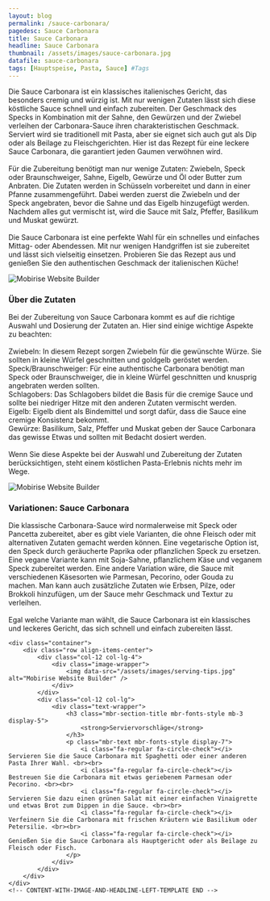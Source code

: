 ```yaml
---
layout: blog
permalink: /sauce-carbonara/
pagedesc: Sauce Carbonara
title: Sauce Carbonara
headline: Sauce Carbonara
thumbnail: /assets/images/sauce-carbonara.jpg
datafile: sauce-carbonara
tags: [Hauptspeise, Pasta, Sauce] #Tags
---
```

<section data-bs-version="5.1" class="content5 cid-tyyJcTFpkx" id="content5-4">
    <!-- CONTENT-TEMPLATE START -->
<div class="container">
    <div class="row justify-content-center">
        <div class="col-md-12 col-lg-10">
            <p class="mbr-text mbr-fonts-style display-7">
                Die Sauce Carbonara ist ein klassisches italienisches Gericht, das besonders cremig und würzig ist. Mit nur wenigen Zutaten lässt sich diese köstliche Sauce schnell und einfach zubereiten. Der Geschmack des Specks in Kombination mit der Sahne, den Gewürzen und der Zwiebel verleihen der Carbonara-Sauce ihren charakteristischen Geschmack. Serviert wird sie traditionell mit Pasta, aber sie eignet sich auch gut als Dip oder als Beilage zu Fleischgerichten. Hier ist das Rezept für eine leckere Sauce Carbonara, die garantiert jeden Gaumen verwöhnen wird.
                <br><br>
                Für die Zubereitung benötigt man nur wenige Zutaten: Zwiebeln, Speck oder Braunschweiger, Sahne, Eigelb, Gewürze und Öl oder Butter zum Anbraten. Die Zutaten werden in Schüsseln vorbereitet und dann in einer Pfanne zusammengeführt. Dabei werden zuerst die Zwiebeln und der Speck angebraten, bevor die Sahne und das Eigelb hinzugefügt werden. Nachdem alles gut vermischt ist, wird die Sauce mit Salz, Pfeffer, Basilikum und Muskat gewürzt.
                <br><br>
                Die Sauce Carbonara ist eine perfekte Wahl für ein schnelles und einfaches Mittag- oder Abendessen. Mit nur wenigen Handgriffen ist sie zubereitet und lässt sich vielseitig einsetzen. Probieren Sie das Rezept aus und genießen Sie den authentischen Geschmack der italienischen Küche!
            </p>
        </div>
    </div>
</div>
<!-- CONTENT-TEMPLATE END -->

</section>

<section data-bs-version="5.1" class="image1 cid-tyz1VZbAsM" id="image1-a">
    <!-- CONTENT-WITH-IMAGE-AND-HEADLINE-LEFT-TEMPLATE START -->
<div class="container">
    <div class="row align-items-center">
        <div class="col-12 col-lg-4">
            <div class="image-wrapper">
                <img data-src="/assets/images/zutaten.png" alt="Mobirise Website Builder" />
            </div>
        </div>
        <div class="col-12 col-lg">
            <div class="text-wrapper">
                <h3 class="mbr-section-title mbr-fonts-style mb-3 display-5">
                    <strong>Über die Zutaten</strong>
                </h3>
                <p class="mbr-text mbr-fonts-style display-7">
                    Bei der Zubereitung von Sauce Carbonara kommt es auf die richtige Auswahl und Dosierung der Zutaten an. Hier sind einige wichtige Aspekte zu beachten:
                    <br><br>
                    <i class="fa-regular fa-circle-check"></i> Zwiebeln: In diesem Rezept sorgen Zwiebeln für die gewünschte Würze. Sie sollten in kleine Würfel geschnitten und goldgelb geröstet werden.
                    <br>
                    <i class="fa-regular fa-circle-check"></i> Speck/Braunschweiger: Für eine authentische Carbonara benötigt man Speck oder Braunschweiger, die in kleine Würfel geschnitten und knusprig angebraten werden sollten.
                    <br>
                    <i class="fa-regular fa-circle-check"></i> Schlagobers: Das Schlagobers bildet die Basis für die cremige Sauce und sollte bei niedriger Hitze mit den anderen Zutaten vermischt werden.
                    <br>
                    <i class="fa-regular fa-circle-check"></i> Eigelb: Eigelb dient als Bindemittel und sorgt dafür, dass die Sauce eine cremige Konsistenz bekommt.
                    <br>
                    <i class="fa-regular fa-circle-check"></i> Gewürze: Basilikum, Salz, Pfeffer und Muskat geben der Sauce Carbonara das gewisse Etwas und sollten mit Bedacht dosiert werden.
                    <br><br>
                    Wenn Sie diese Aspekte bei der Auswahl und Zubereitung der Zutaten berücksichtigen, steht einem köstlichen Pasta-Erlebnis nichts mehr im Wege.
                </p>
            </div>
        </div>
    </div>
</div>
<!-- CONTENT-WITH-IMAGE-AND-HEADLINE-LEFT-TEMPLATE END -->

</section>

<section data-bs-version="5.1" class="image1 cid-tyz1VZbAsM" id="image1-a">
    <!-- CONTENT-WITH-IMAGE-AND-HEADLINE-LEFT-TEMPLATE START -->
    <div class="container">
        <div class="row align-items-center">
            <div class="col-12 col-lg-4">
                <div class="image-wrapper">
                    <img data-src="/assets/images/variations.png" alt="Mobirise Website Builder" />
                </div>
            </div>
            <div class="col-12 col-lg">
                <div class="text-wrapper">
                    <h3 class="mbr-section-title mbr-fonts-style mb-3 display-5">
                        <strong>Variationen: Sauce Carbonara</strong>
                    </h3>
                    <p class="mbr-text mbr-fonts-style display-7">
                        Die klassische Carbonara-Sauce wird normalerweise mit Speck oder Pancetta zubereitet, aber es gibt viele Varianten, die ohne Fleisch oder mit alternativen Zutaten gemacht werden können. Eine vegetarische Option ist, den Speck durch geräucherte Paprika oder pflanzlichen Speck zu ersetzen. Eine vegane Variante kann mit Soja-Sahne, pflanzlichem Käse und veganem Speck zubereitet werden. Eine andere Variation wäre, die Sauce mit verschiedenen Käsesorten wie Parmesan, Pecorino, oder Gouda zu machen. Man kann auch zusätzliche Zutaten wie Erbsen, Pilze, oder Brokkoli hinzufügen, um der Sauce mehr Geschmack und Textur zu verleihen. 
                        <br><br>
                        Egal welche Variante man wählt, die Sauce Carbonara ist ein klassisches und leckeres Gericht, das sich schnell und einfach zubereiten lässt.
                    </p>
                </div>
            </div>
        </div>
    </div>
    <!-- CONTENT-WITH-IMAGE-AND-HEADLINE-LEFT-TEMPLATE END -->
</section>


<section data-bs-version="5.1" class="image1 cid-tyz1VZbAsM" id="image1-a">
    <!-- CONTENT-WITH-IMAGE-AND-HEADLINE-LEFT-TEMPLATE START -->

    <div class="container">
        <div class="row align-items-center">
            <div class="col-12 col-lg-4">
                <div class="image-wrapper">
                    <img data-src="/assets/images/serving-tips.jpg" alt="Mobirise Website Builder" />
                </div>
            </div>
            <div class="col-12 col-lg">
                <div class="text-wrapper">
                    <h3 class="mbr-section-title mbr-fonts-style mb-3 display-5">
                        <strong>Serviervorschläge</strong>
                    </h3>
                    <p class="mbr-text mbr-fonts-style display-7">
                        <i class="fa-regular fa-circle-check"></i> Servieren Sie die Sauce Carbonara mit Spaghetti oder einer anderen Pasta Ihrer Wahl. <br><br>
                        <i class="fa-regular fa-circle-check"></i> Bestreuen Sie die Carbonara mit etwas geriebenem Parmesan oder Pecorino. <br><br>
                        <i class="fa-regular fa-circle-check"></i> Servieren Sie dazu einen grünen Salat mit einer einfachen Vinaigrette und etwas Brot zum Dippen in die Sauce. <br><br>
                        <i class="fa-regular fa-circle-check"></i> Verfeinern Sie die Carbonara mit frischen Kräutern wie Basilikum oder Petersilie. <br><br>
                        <i class="fa-regular fa-circle-check"></i> Genießen Sie die Sauce Carbonara als Hauptgericht oder als Beilage zu Fleisch oder Fisch. 
                    </p>
                </div>
            </div>
        </div>
    </div>
    <!-- CONTENT-WITH-IMAGE-AND-HEADLINE-LEFT-TEMPLATE END -->
</section>
